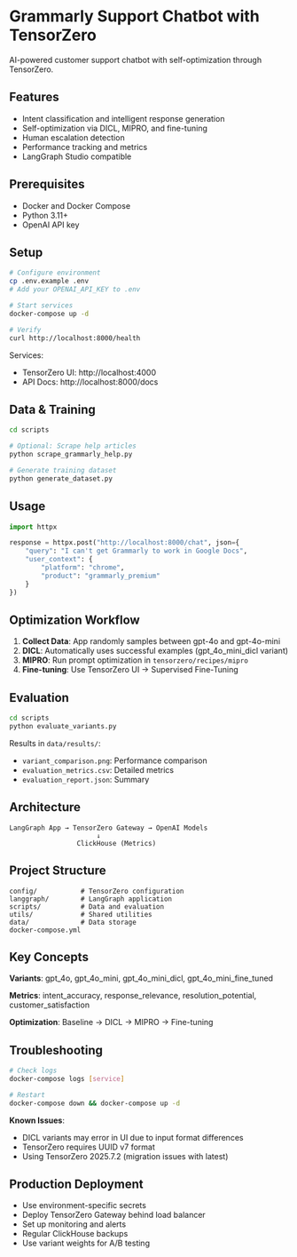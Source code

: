 # Grammarly Support Chatbot with TensorZero

AI-powered customer support chatbot with self-optimization through TensorZero.

## Features

- Intent classification and intelligent response generation
- Self-optimization via DICL, MIPRO, and fine-tuning
- Human escalation detection
- Performance tracking and metrics
- LangGraph Studio compatible

## Prerequisites

- Docker and Docker Compose
- Python 3.11+
- OpenAI API key

## Setup

```bash
# Configure environment
cp .env.example .env
# Add your OPENAI_API_KEY to .env

# Start services
docker-compose up -d

# Verify
curl http://localhost:8000/health
```

Services:
- TensorZero UI: http://localhost:4000
- API Docs: http://localhost:8000/docs

## Data & Training

```bash
cd scripts

# Optional: Scrape help articles
python scrape_grammarly_help.py

# Generate training dataset
python generate_dataset.py
```

## Usage

```python
import httpx

response = httpx.post("http://localhost:8000/chat", json={
    "query": "I can't get Grammarly to work in Google Docs",
    "user_context": {
        "platform": "chrome",
        "product": "grammarly_premium"
    }
})
```

## Optimization Workflow

1. **Collect Data**: App randomly samples between gpt-4o and gpt-4o-mini
2. **DICL**: Automatically uses successful examples (gpt_4o_mini_dicl variant)
3. **MIPRO**: Run prompt optimization in `tensorzero/recipes/mipro`
4. **Fine-tuning**: Use TensorZero UI → Supervised Fine-Tuning

## Evaluation

```bash
cd scripts
python evaluate_variants.py
```

Results in `data/results/`:
- `variant_comparison.png`: Performance comparison
- `evaluation_metrics.csv`: Detailed metrics
- `evaluation_report.json`: Summary

## Architecture

```
LangGraph App → TensorZero Gateway → OpenAI Models
                      ↓
                 ClickHouse (Metrics)
```

## Project Structure

```
config/           # TensorZero configuration
langgraph/        # LangGraph application  
scripts/          # Data and evaluation
utils/            # Shared utilities
data/             # Data storage
docker-compose.yml
```

## Key Concepts

**Variants**: gpt_4o, gpt_4o_mini, gpt_4o_mini_dicl, gpt_4o_mini_fine_tuned

**Metrics**: intent_accuracy, response_relevance, resolution_potential, customer_satisfaction

**Optimization**: Baseline → DICL → MIPRO → Fine-tuning

## Troubleshooting

```bash
# Check logs
docker-compose logs [service]

# Restart
docker-compose down && docker-compose up -d
```

**Known Issues**:
- DICL variants may error in UI due to input format differences
- TensorZero requires UUID v7 format
- Using TensorZero 2025.7.2 (migration issues with latest)

## Production Deployment

- Use environment-specific secrets
- Deploy TensorZero Gateway behind load balancer
- Set up monitoring and alerts
- Regular ClickHouse backups
- Use variant weights for A/B testing
